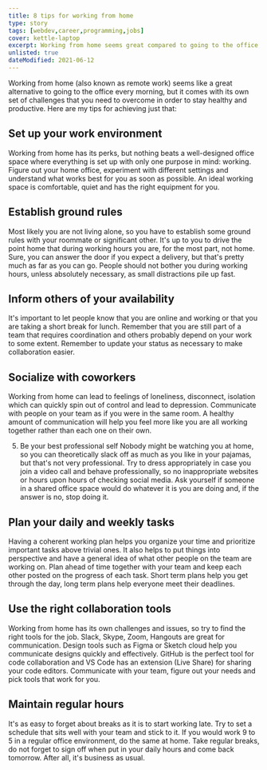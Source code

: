 ```yaml
---
title: 8 tips for working from home
type: story
tags: [webdev,career,programming,jobs]
cover: kettle-laptop
excerpt: Working from home seems great compared to going to the office, but there are challenges that come with it that you need to overcome.
unlisted: true
dateModified: 2021-06-12
---
```


Working from home (also known as remote work) seems like a great alternative to going to the office every morning, but it comes with its own set of challenges that you need to overcome in order to stay healthy and productive. Here are my tips for achieving just that:

## Set up your work environment

Working from home has its perks, but nothing beats a well-designed office space where everything is set up with only one purpose in mind: working. Figure out your home office, experiment with different settings and understand what works best for you as soon as possible. An ideal working space is comfortable, quiet and has the right equipment for you.

## Establish ground rules

Most likely you are not living alone, so you have to establish some ground rules with your roommate or significant other. It's up to you to drive the point home that during working hours you are, for the most part, not home. Sure, you can answer the door if you expect a delivery, but that's pretty much as far as you can go. People should not bother you during working hours, unless absolutely necessary, as small distractions pile up fast.

## Inform others of your availability

It's important to let people know that you are online and working or that you are taking a short break for lunch. Remember that you are still part of a team that requires coordination and others probably depend on your work to some extent. Remember to update your status as necessary to make collaboration easier.

## Socialize with coworkers

Working from home can lead to feelings of loneliness, disconnect, isolation which can quickly spin out of control and lead to depression. Communicate with people on your team as if you were in the same room. A healthy amount of communication will help you feel more like you are all working together rather than each one on their own.

5. Be your best professional self
Nobody might be watching you at home, so you can theoretically slack off as much as you like in your pajamas, but that's not very professional. Try to dress appropriately in case you join a video call and behave professionally, so no inappropriate websites or hours upon hours of checking social media. Ask yourself if someone in a shared office space would do whatever it is you are doing and, if the answer is no, stop doing it.

## Plan your daily and weekly tasks

Having a coherent working plan helps you organize your time and prioritize important tasks above trivial ones. It also helps to put things into perspective and have a general idea of what other people on the team are working on. Plan ahead of time together with your team and keep each other posted on the progress of each task. Short term plans help you get through the day, long term plans help everyone meet their deadlines.

## Use the right collaboration tools

Working from home has its own challenges and issues, so try to find the right tools for the job. Slack, Skype, Zoom, Hangouts are great for communication. Design tools such as Figma or Sketch cloud help you communicate designs quickly and effectively. GitHub is the perfect tool for code collaboration and VS Code has an extension (Live Share) for sharing your code editors. Communicate with your team, figure out your needs and pick tools that work for you.

## Maintain regular hours

It's as easy to forget about breaks as it is to start working late. Try to set a schedule that sits well with your team and stick to it. If you would work 9 to 5 in a regular office environment, do the same at home. Take regular breaks, do not forget to sign off when put in your daily hours and come back tomorrow. After all, it's business as usual.
